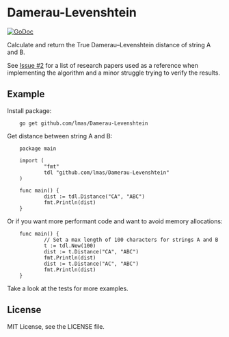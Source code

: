 
Damerau-Levenshtein
================================================================================

[![GoDoc](https://godoc.org/github.com/lmas/Damerau-Levenshtein?status.svg)](https://godoc.org/github.com/lmas/Damerau-Levenshtein)

Calculate and return the True Damerau–Levenshtein distance of string A and B.

See [Issue #2](https://github.com/lmas/Damerau-Levenshtein/issues/2) for a list
of research papers used as a reference when implementing the algorithm and a
minor struggle trying to verify the results.

Example
--------------------------------------------------------------------------------

Install package:

        go get github.com/lmas/Damerau-Levenshtein

Get distance between string A and B:

        package main

        import (
                "fmt"
                tdl "github.com/lmas/Damerau-Levenshtein"
        )

        func main() {
                dist := tdl.Distance("CA", "ABC")
                fmt.Println(dist)
        }

Or if you want more performant code and want to avoid memory allocations:

        func main() {
                // Set a max length of 100 characters for strings A and B
                t := tdl.New(100)
                dist := t.Distance("CA", "ABC")
                fmt.Println(dist)
                dist := t.Distance("AC", "ABC")
                fmt.Println(dist)
        }

Take a look at the tests for more examples.

License
--------------------------------------------------------------------------------

MIT License, see the LICENSE file.

